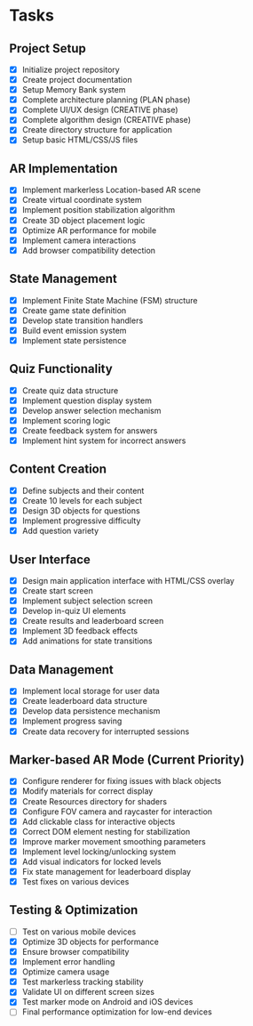 # Tasks

## Project Setup
- [x] Initialize project repository
- [x] Create project documentation
- [x] Setup Memory Bank system
- [x] Complete architecture planning (PLAN phase)
- [x] Complete UI/UX design (CREATIVE phase)
- [x] Complete algorithm design (CREATIVE phase)
- [x] Create directory structure for application
- [x] Setup basic HTML/CSS/JS files

## AR Implementation
- [x] Implement markerless Location-based AR scene
- [x] Create virtual coordinate system
- [x] Implement position stabilization algorithm
- [x] Create 3D object placement logic
- [x] Optimize AR performance for mobile
- [x] Implement camera interactions
- [x] Add browser compatibility detection

## State Management
- [x] Implement Finite State Machine (FSM) structure
- [x] Create game state definition
- [x] Develop state transition handlers
- [x] Build event emission system
- [x] Implement state persistence

## Quiz Functionality
- [x] Create quiz data structure
- [x] Implement question display system
- [x] Develop answer selection mechanism
- [x] Implement scoring logic
- [x] Create feedback system for answers
- [x] Implement hint system for incorrect answers

## Content Creation
- [x] Define subjects and their content
- [x] Create 10 levels for each subject
- [x] Design 3D objects for questions
- [x] Implement progressive difficulty
- [x] Add question variety

## User Interface
- [x] Design main application interface with HTML/CSS overlay
- [x] Create start screen
- [x] Implement subject selection screen
- [x] Develop in-quiz UI elements
- [x] Create results and leaderboard screen
- [x] Implement 3D feedback effects
- [x] Add animations for state transitions

## Data Management
- [x] Implement local storage for user data
- [x] Create leaderboard data structure
- [x] Develop data persistence mechanism
- [x] Implement progress saving
- [x] Create data recovery for interrupted sessions

## Marker-based AR Mode (Current Priority)
- [x] Configure renderer for fixing issues with black objects
- [x] Modify materials for correct display
- [x] Create Resources directory for shaders
- [x] Configure FOV camera and raycaster for interaction
- [x] Add clickable class for interactive objects
- [x] Correct DOM element nesting for stabilization
- [x] Improve marker movement smoothing parameters
- [x] Implement level locking/unlocking system
- [x] Add visual indicators for locked levels
- [x] Fix state management for leaderboard display
- [x] Test fixes on various devices

## Testing & Optimization
- [ ] Test on various mobile devices
- [x] Optimize 3D objects for performance
- [x] Ensure browser compatibility
- [x] Implement error handling
- [x] Optimize camera usage
- [x] Test markerless tracking stability
- [x] Validate UI on different screen sizes
- [x] Test marker mode on Android and iOS devices
- [ ] Final performance optimization for low-end devices
